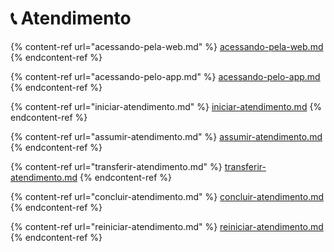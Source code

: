 # 📞 Atendimento

{% content-ref url="acessando-pela-web.md" %}
[acessando-pela-web.md](acessando-pela-web.md)
{% endcontent-ref %}

{% content-ref url="acessando-pelo-app.md" %}
[acessando-pelo-app.md](acessando-pelo-app.md)
{% endcontent-ref %}

{% content-ref url="iniciar-atendimento.md" %}
[iniciar-atendimento.md](iniciar-atendimento.md)
{% endcontent-ref %}

{% content-ref url="assumir-atendimento.md" %}
[assumir-atendimento.md](assumir-atendimento.md)
{% endcontent-ref %}

{% content-ref url="transferir-atendimento.md" %}
[transferir-atendimento.md](transferir-atendimento.md)
{% endcontent-ref %}

{% content-ref url="concluir-atendimento.md" %}
[concluir-atendimento.md](concluir-atendimento.md)
{% endcontent-ref %}

{% content-ref url="reiniciar-atendimento.md" %}
[reiniciar-atendimento.md](reiniciar-atendimento.md)
{% endcontent-ref %}
